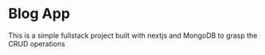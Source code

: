 # Blog App

This is a simple fullstack project built with nextjs and MongoDB to grasp the CRUD operations